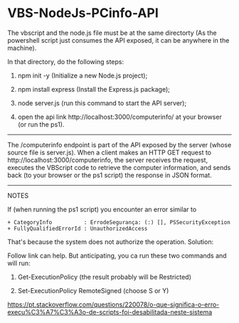 # VBS-NodeJs-PCinfo-API

The vbscript and the node.js file must be at the same directorty (As the powershell script just consumes the API exposed, it can be anywhere in the machine).

In that directory, do the following steps:

1) npm init -y (Initialize a new Node.js project);

2) npm install express (Install the Express.js package);

3) node server.js  (run this command to start the API server);

4) open the api link http://localhost:3000/computerinfo/ at your browser (or run the ps1).

------------
The /computerinfo endpoint is part of the API exposed by the server (whose source file is server.js). When a client makes an HTTP GET request to http://localhost:3000/computerinfo, the server receives the request, executes the VBScript code to retrieve the computer information, and sends back (to your browser or the ps1 script) the response in JSON format.

------------

NOTES

If (when running the ps1 script) you encounter an error similar to

    + CategoryInfo          : ErrodeSegurança: (:) [], PSSecurityException
    + FullyQualifiedErrorId : UnauthorizedAccess

That's because the system does not authorize the operation. Solution:

Follow link can help. But anticipating, you ca run these two commands and will run:

1) Get-ExecutionPolicy (the result probably will be Restricted)

2) Set-ExecutionPolicy RemoteSigned (choose S or Y)

https://pt.stackoverflow.com/questions/220078/o-que-significa-o-erro-execu%C3%A7%C3%A3o-de-scripts-foi-desabilitada-neste-sistema






